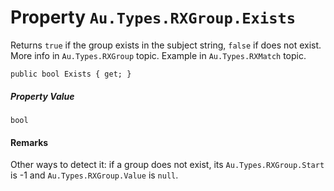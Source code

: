 # Property `Au.Types.RXGroup.Exists`

Returns `true` if the group exists in the subject string, `false` if does not exist. More info in `Au.Types.RXGroup` topic. Example in `Au.Types.RXMatch` topic.

```
public bool Exists { get; }
```

##### Property Value

`bool`

#### Remarks

Other ways to detect it: if a group does not exist, its `Au.Types.RXGroup.Start` is -1 and `Au.Types.RXGroup.Value` is `null`.